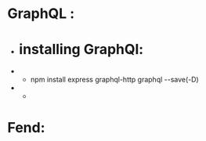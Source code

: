 # GraphQL :
- # installing GraphQl:
- - npm install express graphql-http graphql --save(-D)
- - 




# Fend: